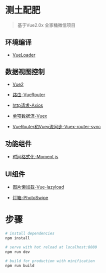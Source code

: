 # 测土配肥

> 基于Vue2.0x 全家桶微信项目

## 环境编译

-	[VueLoader](http://vue-loader.vuejs.org/en/index.html)

## 数据视图控制

-	[Vue2](http://cn.vuejs.org/guide/)

-	[路由-VueRouter](http://router.vuejs.org/zh-cn/index.html)

-	[http请求-Axios](https://github.com/mzabriskie/axios)

-	[单项数据流-Vuex](http://vuex.vuejs.org/zh-cn/index.html)

-	[VueRouter和Vuex流同步-Vuex-router-sync](https://github.com/vuejs/vuex-router-sync)

## 功能组件

-	[时间格式化-Moment.js](http://momentjs.cn/)

## UI组件

-	[图片懒加载-Vue-lazyload](https://github.com/hilongjw/vue-lazyload)

-	[灯箱-PhotoSwipe](https://github.com/dimsemenov/PhotoSwipe)


# 步骤

``` bash
# install dependencies
npm install

# serve with hot reload at localhost:8080
npm run dev

# build for production with minification
npm run build
```

